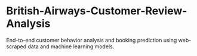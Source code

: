 # British-Airways-Customer-Review-Analysis
End-to-end customer behavior analysis and booking prediction using web-scraped data and machine learning models.
